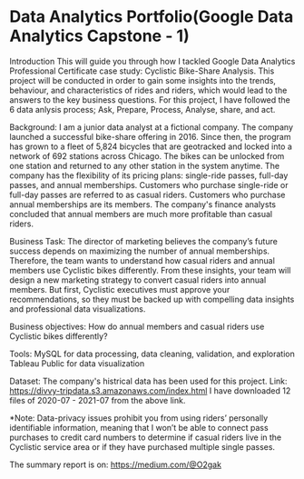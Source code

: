 # Data Analytics Portfolio(Google Data Analytics Capstone - 1)

Introduction
This will guide you through how I tackled Google Data Analytics Professional Certificate case study: Cyclistic Bike-Share Analysis. This project will be conducted in order to gain some insights into the trends, behaviour, and characteristics of rides and riders, which would lead to the answers to the key business questions. For this project, I have followed the 6 data anlysis process; Ask, Prepare, Process, Analyse, share, and act.

Background:
I am a junior data analyst at a fictional company. The company launched a successful bike-share offering in 2016. Since then, the program has grown to a fleet of 5,824 bicycles that are geotracked and locked into a network of 692 stations across Chicago. The bikes can be unlocked from one station and returned to any other station in the system anytime. The company has the flexibility of its pricing plans: single-ride passes, full-day passes, and annual memberships. Customers who purchase single-ride or full-day passes are referred to as casual riders. Customers who purchase annual memberships are its members.
The company's finance analysts concluded that annual members are much more profitable than casual riders.

Business Task:
The director of marketing believes the company’s future success depends on maximizing the number of annual memberships. Therefore, the team wants to understand how casual riders and annual members use Cyclistic bikes differently. From these insights, your team will design a new marketing strategy to convert casual riders into annual members. But first, Cyclistic executives must approve your recommendations, so they must be backed up with compelling data insights and professional data visualizations.

Business objectives:
How do annual members and casual riders use Cyclistic bikes differently?

Tools:
MySQL for data processing, data cleaning, validation, and exploration
Tableau Public for data visualization

Dataset:
The company's histrical data has been used for this project.
Link: https://divvy-tripdata.s3.amazonaws.com/index.html
I have downloaded 12 files of 2020-07 - 2021-07 from the above link.

*Note: Data-privacy issues prohibit you from using riders’ personally identifiable information, meaning that I won’t be able to connect pass purchases to credit card numbers to determine if casual riders live in the Cyclistic service area or if they have purchased multiple single passes.

The summary report is on:
https://medium.com/@O2gak

